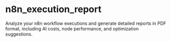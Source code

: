 # n8n_execution_report
Analyze your n8n workflow executions and generate detailed reports in PDF format, including AI costs, node performance, and optimization suggestions.
